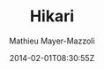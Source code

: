 ---
title: "Hikari"
github: https://github.com/mx3m/hikari-for-Jekyll
demo: http://mx3m.github.io/hikari-for-Jekyll/
author: Mathieu Mayer-Mazzoli

ssg:
  - Jekyll
cms:
  - No Cms
date: 2014-02-01T08:30:55Z
github_branch: gh-pages
---